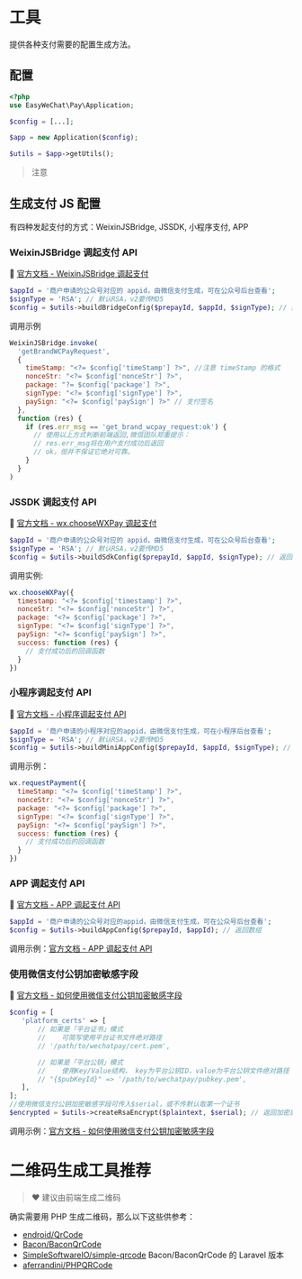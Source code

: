# 工具

提供各种支付需要的配置生成方法。

## 配置

```php
<?php
use EasyWeChat\Pay\Application;

$config = [...];

$app = new Application($config);

$utils = $app->getUtils();
```

> 注意

## 生成支付 JS 配置

有四种发起支付的方式：WeixinJSBridge, JSSDK, 小程序支付, APP

### WeixinJSBridge 调起支付 API

:book: [官方文档 - WeixinJSBridge 调起支付](https://pay.weixin.qq.com/wiki/doc/apiv3/apis/chapter3_1_4.shtml)

```php
$appId = '商户申请的公众号对应的 appid，由微信支付生成，可在公众号后台查看';
$signType = 'RSA'; // 默认RSA，v2要传MD5
$config = $utils->buildBridgeConfig($prepayId, $appId, $signType); // 返回数组
```

调用示例

```js
WeixinJSBridge.invoke(
  'getBrandWCPayRequest',
  {
    timeStamp: "<?= $config['timeStamp'] ?>", //注意 timeStamp 的格式
    nonceStr: "<?= $config['nonceStr'] ?>",
    package: "?= $config['package'] ?>",
    signType: "<?= $config['signType'] ?>",
    paySign: "<?= $config['paySign'] ?>" // 支付签名
  },
  function (res) {
    if (res.err_msg == 'get_brand_wcpay_request:ok') {
      // 使用以上方式判断前端返回,微信团队郑重提示：
      // res.err_msg将在用户支付成功后返回
      // ok，但并不保证它绝对可靠。
    }
  }
)
```

### JSSDK 调起支付 API

:book: [官方文档 - wx.chooseWXPay 调起支付](https://developers.weixin.qq.com/doc/offiaccount/OA_Web_Apps/JS-SDK.html#58)

```php
$appId = '商户申请的公众号对应的 appid，由微信支付生成，可在公众号后台查看';
$signType = 'RSA'; // 默认RSA，v2要传MD5
$config = $utils->buildSdkConfig($prepayId, $appId, $signType); // 返回数组
```

调用实例:

```js
wx.chooseWXPay({
  timestamp: "<?= $config['timestamp'] ?>",
  nonceStr: "<?= $config['nonceStr'] ?>",
  package: "<?= $config['package'] ?>",
  signType: "<?= $config['signType'] ?>",
  paySign: "<?= $config['paySign'] ?>",
  success: function (res) {
    // 支付成功后的回调函数
  }
})
```

### 小程序调起支付 API

:book: [官方文档 - 小程序调起支付 API](https://pay.weixin.qq.com/wiki/doc/apiv3/apis/chapter3_5_4.shtml)

```php
$appId = '商户申请的小程序对应的appid，由微信支付生成，可在小程序后台查看';
$signType = 'RSA'; // 默认RSA，v2要传MD5
$config = $utils->buildMiniAppConfig($prepayId, $appId, $signType); // 返回数组
```

调用示例：

```js
wx.requestPayment({
  timeStamp: "<?= $config['timeStamp'] ?>",
  nonceStr: "<?= $config['nonceStr'] ?>",
  package: "<?= $config['package'] ?>",
  signType: "<?= $config['signType'] ?>",
  paySign: "<?= $config['paySign'] ?>",
  success: function (res) {
    // 支付成功后的回调函数
  }
})
```

### APP 调起支付 API

:book: [官方文档 - APP 调起支付 API](https://pay.weixin.qq.com/wiki/doc/apiv3/apis/chapter3_2_4.shtml)

```php
$appId = '商户申请的公众号对应的appid，由微信支付生成，可在公众号后台查看';
$config = $utils->buildAppConfig($prepayId, $appId); // 返回数组
```

调用示例：[官方文档 - APP 调起支付 API](https://pay.weixin.qq.com/wiki/doc/apiv3/apis/chapter3_2_4.shtml)

### 使用微信支付公钥加密敏感字段

:book: [官方文档 - 如何使用微信支付公钥加密敏感字段](https://pay.weixin.qq.com/doc/v3/merchant/4012153196)

```php
$config = [
   'platform_certs' => [
       // 如果是「平台证书」模式
       //    可简写使用平台证书文件绝对路径
       // '/path/to/wechatpay/cert.pem',

       // 如果是「平台公钥」模式
       //    使用Key/Value结构， key为平台公钥ID，value为平台公钥文件绝对路径
       // "{$pubKeyId}" => '/path/to/wechatpay/pubkey.pem',
   ],
];
//使用微信支付公钥加密敏感字段可传入$serial，或不传默认取第一个证书
$encrypted = $utils->createRsaEncrypt($plaintext, $serial); // 返回加密后数据
```

调用示例：[官方文档 - 如何使用微信支付公钥加密敏感字段](https://pay.weixin.qq.com/doc/v3/merchant/4013053257)

# 二维码生成工具推荐

> :heart: 建议由前端生成二维码

确实需要用 PHP 生成二维码，那么以下这些供参考：

- [endroid/QrCode](https://github.com/endroid/QrCode)
- [Bacon/BaconQrCode](https://github.com/Bacon/BaconQrCode)
- [SimpleSoftwareIO/simple-qrcode](https://github.com/SimpleSoftwareIO/simple-qrcode) Bacon/BaconQrCode 的 Laravel 版本
- [aferrandini/PHPQRCode](https://github.com/aferrandini/PHPQRCode)

